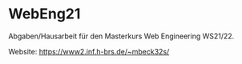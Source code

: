 # WebEng21
Abgaben/Hausarbeit für den Masterkurs Web Engineering WS21/22.

Website: https://www2.inf.h-brs.de/~mbeck32s/
